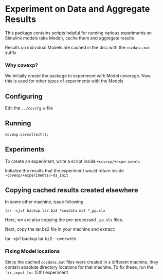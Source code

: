 # Experiment on Data and Aggregate Results

This package contains scripts helpful for running various experiments on
Simulink models (aka Model), cache them and aggregate results

Results on individual Models are cached in the disc with the `covdata.mat`
suffix

### Why covexp?

We initially creatd the package to experiment with Model coverage. 
Now this is used for other types of experiments with the Models

## Configuring

Edit the `../covcfg.m` file

## Running

    covexp.covcollect();

## Experiments

To create an experiment, write a script inside `+covexp/+experiments`

Initialize the results that the experiment would return inside 
`+covexp/+experiments/+ds_init`

## Copying cached results created elsewhere

In some other machine, issue following

    tar -cjvf backup.tar.bz2 *covdata.mat *_pp.slx

Here, we are also copying the pre-processed `_pp.slx` files.

Next, copy the tar.bz2 file in your machine and extract:

  tar -xjvf backup.tar.bz2 --overwrite

### Fixing Model locations

Since the cached `covdata.mat` files were created in a different machine, 
they contain absolute directory locations for that machine. To fix these,
run the `fix_input_loc` (5th) experiment